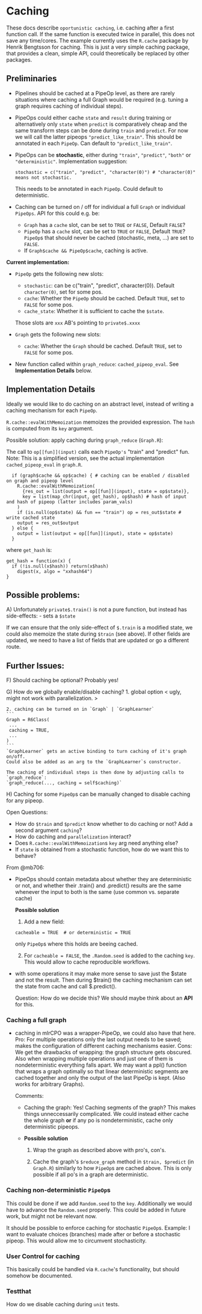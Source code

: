 # Caching

These docs describe `oportunistic caching`, i.e. caching after a first function call.
If the same function is executed twice in parallel, this does not save any time/cores.
The example currently uses the `R.cache` package by Henrik Bengtsson for caching.
This is just a very simple caching package, that provides a clean, simple API, could
theoretically be replaced by other packages.


## Preliminaries

- Pipelines should be cached at a PipeOp level, as there are rarely situations where 
  caching a full Graph would be required (e.g. tuning a graph requires caching of individual steps).

- PipeOps could either cache `state` and `result` during training or alternatively only `state`
  when `predict` is comparatively cheap and the same transform steps can be done during `train`
  and `predict`. For now we will call the latter pipeops `"predict_like_train"`.
  This should be annotated in each `PipeOp`. Can default to `"predict_like_train"`.

- PipeOps can be **stochastic**, either during `"train"`, `"predict"`, `"both"` or `"deterministic"`.
  Implementation suggestion:
  ```
  stochastic = c("train", "predict", "character(0)") # "character(0)" means not stochastic.
  ```
  This needs to be annotated in each `PipeOp`. Could default to deterministic.

- Caching can be turned on / off for individual a full `Graph` or individual `PipeOps`.
  API for this could e.g. be: 
  - `Graph` has a `cache` slot, can be set to `TRUE` or `FALSE`, Default `FALSE`?
  - `PipeOp` has a `cache` slot, can be set to `TRUE` or `FALSE`, Default `TRUE`?
    `PipeOp`s that should never be cached (stochastic, meta, ...) are set to `FALSE`.
  - If `Graph$cache && PipeOp$cache`, caching is active.


**Current implementation:**

- `PipeOp` gets the following new slots:
  - `stochastic`: can be c("train", "predict", character(0)). Default `character(0)`, set for some pos.
  - `cache`: Whether the `PipeOp` should be cached. Default `TRUE`, set to `FALSE` for some pos.
  - `cache_state`: Whether it is sufficient to cache the `$state`.

  Those slots are `xxx` AB's pointing to `private$.xxxx`

- `Graph` gets the following new slots:
  - `cache`: Whether the `Graph` should be cached. Default `TRUE`, set to `FALSE` for some pos.

- New function called within `graph_reduce`: `cached_pipeop_eval`. See **Implementation Details** below.



## Implementation Details

Ideally we would like to do caching on an abstract level, instead of writing a caching mechanism
for each `PipeOp`.

`R.cache::evalWithMemoization` memoizes the provided expression.
The `hash` is computed from its `key` argument.

Possible solution: apply caching during `graph_reduce` (`Graph.R`):

The call to `op[[fun]](input)` calls each `PipeOp's` "train" and "predict" fun.
Note: This is a simplified version, see the actual implementation `cached_pipeop_eval` in `graph.R`.

```
  if (graph$cache && op$cache) { # caching can be enabled / disabled on graph and pipeop level
    R.cache::evalWithMemoization(
      {res_out = list(output = op[[fun]](input), state = op$state)},
      key = list(map_chr(input, get_hash), op$hash) # hash of input and hash of pipeop (latter includes param_vals)
    )
    if (is.null(op$state) && fun == "train") op = res_out$state # write cached state
    output = res_out$output
  } else {
    output = list(output = op[[fun]](input), state = op$state)
  }
```   

where `get_hash` is:
```
get_hash = function(x) {
  if (!is.null(x$hash)) return(x$hash)
    digest(x, algo = "xxhash64")
}
```


## Possible problems:

A) Unfortunately `private$.train()` is not a pure function, but
   instead has side-effects:
    - sets a `$state`

If we can ensure that the only side-effect of `$.train` is a modified state, 
we could also memoize the state during `$train` (see above).
If other fields are updated, we need to have a list of fields that are updated or go a different route.

## Further Issues:

F) Should caching be optional? 
   Probably yes!

G) How do we globally enable/disable caching?
    1. global option
    < ugly, might not work with parallelization. >

    2. caching can be turned on in `Graph` | `GraphLearner`
    ```
    Graph = R6Class(
     ...
     caching = TRUE,
     ...
    )
    ```
    `GraphLearner` gets an active binding to turn caching of it's graph on/off.
    Could also be added as an arg to the `GraphLearner`s constructor.

    The caching of individual steps is then done by adjusting calls to `graph_reduce`:
    `graph_reduce(..., caching = self$caching)`

H) Caching for some `PipeOp`s can be manually changed to disable caching for any pipeop.

Open Questions:
  - How do `$train` and `$predict` know whether to do caching or not?
    Add a second argument `caching`?
  - How do caching and `parallelization` interact?
  - Does `R.cache::evalWithMemoization`s `key` arg need anything else?
  - If `state` is obtained from a stochastic function, how do we want this to behave?

From @mb706:

- PipeOps should contain metadata about whether they are deterministic or not, and whether 
  their .train() and .predict() results are the same whenever the input to both is the same (use common vs. separate cache)

  **Possible solution**

  1. Add a new field:
  ```
  cacheable = TRUE  # or deterministic = TRUE
  ```
  only `PipeOp`s where this holds are beeing cached.

  2. For `cacheable = FALSE`, the `.Random.seed` is added to the caching `key`. 
     This would allow to cache reproducible workflows.

- with some operations it may make more sense to save just the $state and not the result.
  Then during $train() the caching mechanism can set the state from cache and call $.predict().

  Question: How do we decide this? We should maybe think about an **API** for this.

### Caching a full graph

- caching in mlrCPO was a wrapper-PipeOp, we could also have that here. 
  Pro: For multiple operations only the last output needs to be saved; makes the configuration of different caching mechanisms easier. 
  Cons: We get the drawbacks of wrapping: the graph structure gets obscured. Also when wrapping multiple operations and just one of them is nondeterministic everything falls apart. We may want a ppl() function that wraps a graph optimally so that linear deterministic segments are cached together and only the output of the last PipeOp is kept. (Also works for arbitrary Graphs).

  Comments:
  - Caching the graph: Yes!
    Caching segments of the graph? 
    This makes things unneccessarily complicated. We could instead either cache the whole graph **or** if any po is nondeterministic, cache only deterministic pipeops.

  - **Possible solution**
    1. Wrap the graph as described above with pro's, con's.

    2. Cache the graph's `$reduce_graph` method in `$train, $predict` (in `Graph.R`)
       similarly to how `PipeOp`s are cached above.
       This is only possible if all po's in a graph are deterministic.


### Caching non-deterministic `PipeOp`s

This could be done if we add `Random.seed` to the `key`. 
Additionally we would have to advance the `Random.seed` properly.
This could be added in future work, but might not be relevant now.

It should be possible to enforce caching for stochastic `PipeOp`s.
Example: I want to evaluate choices (branches) made after or before a stochastic pipeop.
         This would allow me to circumvent stochasticity.


### User Control for caching

This basically could be handled via `R.cache`'s functionality, but should somehow be documented.

### Testthat

How do we disable caching during `unit` tests.
